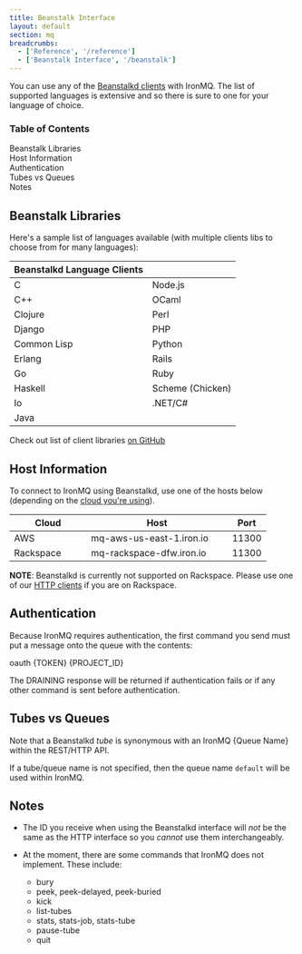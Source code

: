 ```yaml
---
title: Beanstalk Interface
layout: default
section: mq
breadcrumbs:
  - ['Reference', '/reference']
  - ['Beanstalk Interface', '/beanstalk']
---
```


You can use any of the [Beanstalkd clients](https://github.com/kr/beanstalkd/wiki/client-libraries) with IronMQ. The list of supported languages is extensive and so there is sure to one for your language of choice. 

<section id="toc">
  <h3>Table of Contents</h3>
  <ul>
    <li><a href="#beanstalk_libraries">Beanstalk Libraries</a></li>
    <li><a href="#host_information">Host Information</a></li>
    <li><a href="#authentication">Authentication</a></li>
    <li><a href="#tubes_vs_queues">Tubes vs Queues</a></li>
    <li><a href="#notes">Notes</a></li>
  </ul>  
</section>

## Beanstalk Libraries

Here's a sample list of languages available (with multiple clients libs to choose from for many languages):

<table class="reference">
  <thead>
    <tr><th>Beanstalkd Language Clients</th><th> </th></tr>
  </thead>
  <tbody>
    <tr><td>C</td><td>Node.js</td></tr>
    <tr><td>C++</td><td>OCaml</td></tr>
    <tr><td>Clojure</td><td>Perl</td></tr>
    <tr><td>Django</td><td>PHP</td></tr>
    <tr><td>Common Lisp</td><td>Python</td></tr>
    <tr><td>Erlang</td><td>Rails</td></tr>
    <tr><td>Go</td><td>Ruby</td></tr>
    <tr><td>Haskell</td><td>Scheme (Chicken)</td></tr>
    <tr><td>Io</td><td>.NET/C#</td></tr>
    <tr><td>Java</td></tr>
  </tbody>
</table>

Check out list of client libraries [on GitHub](https://github.com/kr/beanstalkd/wiki/client-libraries)

## Host Information
To connect to IronMQ using Beanstalkd, use one of the hosts below (depending on the [cloud you're using](/mq/reference/clouds)). 

<table class="reference">
  <thead>
    <tr><th style="width: 30%;">Cloud</th><th style="width: 55%;">Host</th><th style="width: 15%;">Port</th></tr>
  </thead>
  <tbody>
    <tr><td>AWS</td><td>mq-aws-us-east-1.iron.io</td><td>11300</td></tr>
    <tr><td>Rackspace</td><td>mq-rackspace-dfw.iron.io</td><td>11300</td></tr>
  </tbody>
</table>

**NOTE**: Beanstalkd is currently not supported on Rackspace. Please use one of our 
[HTTP clients](/mq/libraries) if you are on Rackspace. 

## Authentication
Because IronMQ requires authentication, the first command you send must put a message onto the queue with the contents:

oauth <span class="variable token">{TOKEN}</span> <span class="variable project_id">{PROJECT_ID}</span>

The DRAINING response will be returned if authentication fails or if any other command is sent before authentication.

## Tubes vs Queues
Note that a Beanstalkd _tube_ is synonymous with an IronMQ <span class="queue_name variable">{Queue Name}</span> within the REST/HTTP API.

If a tube/queue name is not specified, then the queue name `default` will be used within IronMQ.

## Notes
* The ID you receive when using the Beanstalkd interface will *not* be the same as the HTTP interface so you *cannot* use them interchangeably.

* At the moment, there are some commands that IronMQ does not implement. These include:
  * bury
  * peek, peek-delayed, peek-buried
  * kick
  * list-tubes
  * stats, stats-job, stats-tube
  * pause-tube
  * quit

